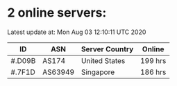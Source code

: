 # 2 online servers:

Latest update at: Mon Aug 03 12:10:11 UTC 2020

| ID | ASN | Server Country | Online |
| -- | --- | -------------- | ------ |
| #.D09B | AS174 | United States | 199 hrs |
| #.7F1D | AS63949 | Singapore | 186 hrs |

